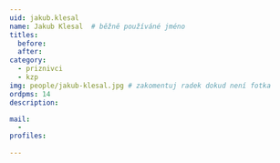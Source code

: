 ```yaml
---
uid: jakub.klesal
name: Jakub Klesal 	# běžně používáné jméno
titles:
  before: 
  after:
category:
  - priznivci
  - kzp
img: people/jakub-klesal.jpg # zakomentuj radek dokud není fotka
ordpms: 14
description: 

mail:
  - 
profiles:
 
---
```

